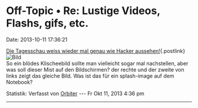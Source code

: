 Off-Topic • Re: Lustige Videos, Flashs, gifs, etc.
==================================================

Date: 2013-10-11 17:36:21

[Die Tagesschau weiss wieder mal genau wie Hacker
aussehen!](http://www.tagesschau.de/ausland/freedom-house-internet100~magnifier_pos-0.html){.postlink}\
![Bild](http://www.tagesschau.de/multimedia/bilder/hacker130~_v-videowebl.jpg)\
So ein blödes Klischeebild sollte man vielleicht sogar mal nachstellen,
aber was soll dieser Mist auf den Bildschirmen? der rechte und der
zweite von links zeigt das gleiche Bild. Was ist das für ein
splash-image auf dem Notebook?

Statistik: Verfasst von
[Orbiter](http://forum.yacy-websuche.de/memberlist.php?mode=viewprofile&u=2)
--- Fr Okt 11, 2013 4:36 pm

------------------------------------------------------------------------
